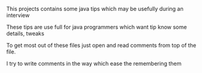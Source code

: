This projects contains some java tips which may be usefully during an interview

These tips are use full for java programmers which want tip know some details, tweaks 

To get most out of these files just open and read comments from top of the file.

I try to write comments in the way which ease the remembering them